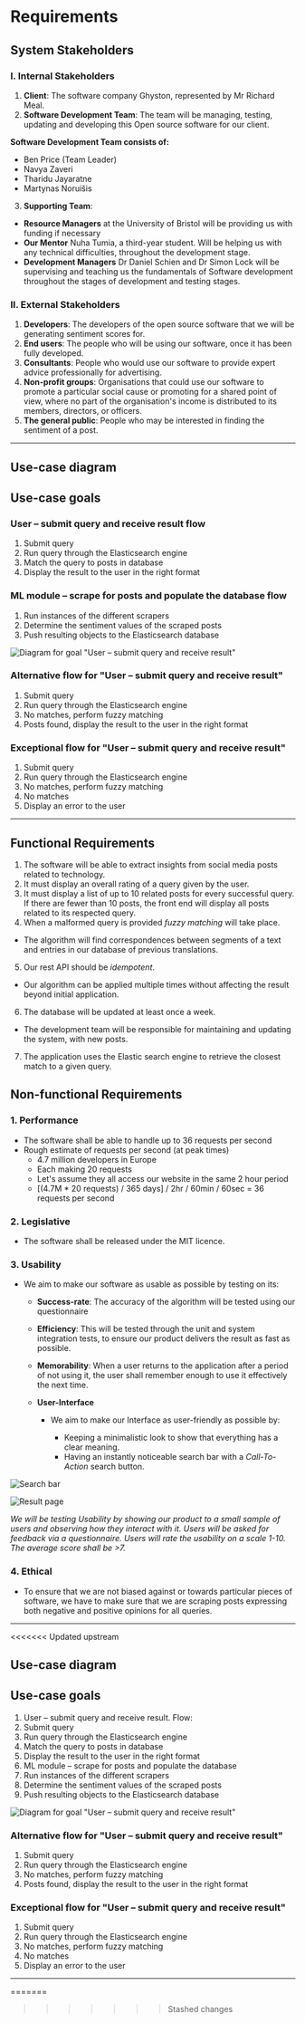 # Requirements

## System Stakeholders

### I. Internal Stakeholders
1.  **Client**: The software company Ghyston, represented by Mr Richard Meal.
2. **Software Development Team**: The team will be managing, testing, updating and developing this Open source software for our client.

**Software Development Team consists of:**
* Ben Price (Team Leader)
* Navya Zaveri
* Tharidu Jayaratne
* Martynas Noruišis

3. **Supporting Team**:
* **Resource Managers** at the University of Bristol will be providing us with funding if necessary
* **Our Mentor** Nuha Tumia, a third-year student. Will be helping us with any technical difficulties, throughout the development stage.
* **Development Managers** Dr Daniel Schien and Dr Simon Lock will be supervising and teaching us the fundamentals of Software development throughout the stages of development and testing stages.

### II. External Stakeholders
1. **Developers**: The developers of the open source software that we will be generating sentiment scores for.
2. **End users**: The people who will be using our software, once it has been fully developed.
  3. **Consultants**: People who would use our software to provide expert advice professionally for advertising.
  4. **Non-profit groups**: Organisations that could use our software to promote a particular social cause or promoting for a shared point of view, where no part of the organisation's income is distributed to its members, directors, or officers.
  5. **The general public**: People who may be interested in finding the sentiment of a post.

-------

## Use-case diagram

## Use-case goals
### User – submit query and receive result flow
1. Submit query
1. Run query through the Elasticsearch engine
1. Match the query to posts in database
1. Display the result to the user in the right format

### ML module – scrape for posts and populate the database flow
1. Run instances of the different scrapers
1. Determine the sentiment values of the scraped posts
1. Push resulting objects to the Elasticsearch database

![Diagram for goal "User – submit query and receive result"](includes/use-case3.png)

### Alternative flow for "User – submit query and receive result"
1. Submit query
1. Run query through the Elasticsearch engine
1. No matches, perform fuzzy matching
1. Posts found, display the result to the user in the right format

### Exceptional flow for "User – submit query and receive result"
1. Submit query
1. Run query through the Elasticsearch engine
1. No matches, perform fuzzy matching
1. No matches
1. Display an error to the user
---

## Functional Requirements

1. The software will be able to extract insights from social media posts related to technology.
2. It must display an overall rating of a query given by the user.
3. It must display a list of up to 10 related posts for every successful query. If there are fewer than 10 posts, the front end will display all posts related to its respected query.
4. When a malformed query is provided *fuzzy matching* will take place.
* The algorithm will find correspondences between segments of a text and entries in our database of previous translations.
5. Our rest API should be *idempotent*.
  * Our algorithm can be applied multiple times without affecting the result beyond initial application.
6. The database will be updated at least once a week.
* The development team will be responsible for maintaining and updating the system, with new posts.
7. The application uses the Elastic search engine to retrieve the closest match to a given query.

## Non-functional Requirements
### 1.  Performance
*  The software shall be able to handle up to 36 requests per second
  * Rough estimate of requests per second (at peak times)
    * 4.7 million developers in Europe
    * Each making 20 requests
    * Let's assume they all access our website in the same 2 hour period
    * [(4.7M * 20 requests) / 365 days] / 2hr / 60min / 60sec = 36 requests per second
### 2.  Legislative
* The software shall be released under the MIT licence.
### 3. Usability
* We aim to make our software as usable as possible by testing on its:
  * **Success-rate**: The accuracy of the algorithm will be tested using our questionnaire
  *  **Efficiency**: This will be tested through the unit and system integration tests, to ensure our product delivers the result as fast as possible.

   * **Memorability**: When a user returns to the application after a period of not using it, the user shall remember enough to use it effectively the next time.
   *  **User-Interface**
      * We aim to make our Interface as user-friendly as possible by:

        * Keeping a minimalistic look to show that everything has a clear meaning.
        * Having an instantly noticeable search bar with a *Call-To-Action* search button.

 ![Search bar](https://github.com/NavyaZaveri/COMS20805-SentimentAnalysis/blob/master/deliverables/Portfolio%20A/includes/mockup-searchbar.png)

![Result page](https://github.com/NavyaZaveri/COMS20805-SentimentAnalysis/blob/master/deliverables/Portfolio%20A/includes/mockup-results.png)

  *We will be testing Usability by showing our product to a small sample of users and observing how they interact with it. Users will be asked for feedback via a questionnaire. Users will rate the usability on a scale 1-10. The average score shall be >7.*


### 4. Ethical
* To ensure that we are not biased against or towards particular pieces of software, we have to make sure that we are scraping posts expressing both negative and positive opinions for all queries.

----
<<<<<<< Updated upstream

## Use-case diagram

## Use-case goals
1. User – submit query and receive result. Flow:
  1. Submit query
  1. Run query through the Elasticsearch engine
  1. Match the query to posts in database
  1. Display the result to the user in the right format
1. ML module – scrape for posts and populate the database
  1. Run instances of the different scrapers
  1. Determine the sentiment values of the scraped posts
  1. Push resulting objects to the Elasticsearch database

![Diagram for goal "User – submit query and receive result"](includes/use-case3.png)

### Alternative flow for "User – submit query and receive result"
1. Submit query
1. Run query through the Elasticsearch engine
1. No matches, perform fuzzy matching
1. Posts found, display the result to the user in the right format

### Exceptional flow for "User – submit query and receive result"
1. Submit query
1. Run query through the Elasticsearch engine
1. No matches, perform fuzzy matching
1. No matches
1. Display an error to the user
---
=======
>>>>>>> Stashed changes
